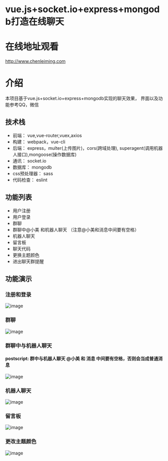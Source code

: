 # vue.js+socket.io+express+mongodb打造在线聊天
# 在线地址观看
http://www.chenleiming.com

# 介绍
本项目基于vue.js+socket.io+express+mongodb实现的聊天效果， 界面以及功能参考QQ，微信

## 技术栈
* 前端： vue,vue-router,vuex,axios
* 构建： webpack，vue-cli
* 后端： express，multer(上传图片)，cors(跨域处理), superagent(调用机器人接口),mongoose(操作数据库)
* 通讯： socket.io
* 数据库： mongodb
* css预处理器： sass
* 代码检查： eslint

## 功能列表
* 用户注册
* 用户登录
* 群聊
* 群聊中@小美 和机器人聊天 （注意@小美和消息中间要有空格）
* 机器人聊天
* 留言板
* 聊天代码
* 更换主题颜色
* 进出聊天群提醒

## 功能演示

### 注册和登录

![image](https://github.com/clm960227/vuechat/blob/master/gif/gif1.gif)

### 群聊

![image](https://github.com/clm960227/vuechat/blob/master/gif/gif2.gif)

### 群聊中与机器人聊天
#### postscript: 群中与机器人聊天 @小美 和 消息 中间要有空格，否则会当成普通消息

![image](https://github.com/clm960227/vuechat/blob/master/gif/gif3.gif)

### 机器人聊天

![image](https://github.com/clm960227/vuechat/blob/master/gif/gif4.gif)

### 留言板

![image](https://github.com/clm960227/vuechat/blob/master/gif/gif5.gif)

### 更改主题颜色

![image](https://github.com/clm960227/vuechat/blob/master/gif/gif6.gif)

